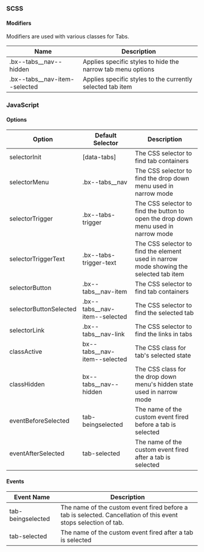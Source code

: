 ### SCSS

#### Modifiers

Modifiers are used with various classes for Tabs.

| Name                            | Description                                                 |
| ------------------------------- | ----------------------------------------------------------- |
| .bx--tabs\_\_nav--hidden        | Applies specific styles to hide the narrow tab menu options |
| .bx--tabs\_\_nav-item--selected | Applies specific styles to the currently selected tab item  |

### JavaScript

#### Options

| Option                 | Default Selector                | Description                                                                            |
| ---------------------- | ------------------------------- | -------------------------------------------------------------------------------------- |
| selectorInit           | [data-tabs]                     | The CSS selector to find tab containers                                                |
| selectorMenu           | .bx--tabs\_\_nav                | The CSS selector to find the drop down menu used in narrow mode                        |
| selectorTrigger        | .bx--tabs-trigger               | The CSS selector to find the button to open the drop down menu used in narrow mode     |
| selectorTriggerText    | .bx--tabs-trigger-text          | The CSS selector to find the element used in narrow mode showing the selected tab item |
| selectorButton         | .bx--tabs\_\_nav-item           | The CSS selector to find tab containers                                                |
| selectorButtonSelected | .bx--tabs\_\_nav-item--selected | The CSS selector to find the selected tab                                              |
| selectorLink           | .bx--tabs\_\_nav-link           | The CSS selector to find the links in tabs                                             |
| classActive            | bx--tabs\_\_nav-item--selected  | The CSS class for tab's selected state                                                 |
| classHidden            | bx--tabs\_\_nav--hidden         | The CSS class for the drop down menu's hidden state used in narrow mode                |
| eventBeforeSelected    | tab-beingselected               | The name of the custom event fired before a tab is selected                            |
| eventAfterSelected     | tab-selected                    | The name of the custom event fired after a tab is selected                             |

#### Events

| Event Name        | Description                                                                                                     |
| ----------------- | --------------------------------------------------------------------------------------------------------------- |
| tab-beingselected | The name of the custom event fired before a tab is selected. Cancellation of this event stops selection of tab. |
| tab-selected      | The name of the custom event fired after a tab is selected                                                      |
